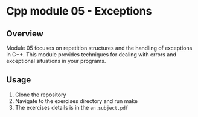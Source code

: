 # Cpp module 05 - Exceptions

## Overview

Module 05 focuses on repetition structures and the handling of exceptions in C++. This module provides techniques for dealing with errors and exceptional situations in your programs.

## Usage
1. Clone the repository
2. Navigate to the exercises directory and run make
3. The exercises details is in the `en.subject.pdf`

